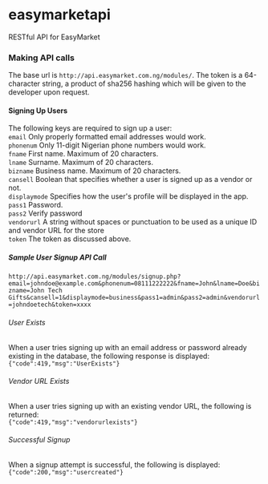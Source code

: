 # easymarketapi
RESTful API for EasyMarket
### Making API calls
The base url is ```http://api.easymarket.com.ng/modules/```.
The token is a 64-character string, a product of sha256 hashing which will be given to the developer upon request.
#### Signing Up Users
  The following keys are required to sign up a user:<br>
  ```email``` Only properly formatted email addresses would work.<br>
  ```phonenum``` Only 11-digit Nigerian phone numbers would work.<br>
  ```fname``` First name. Maximum of 20 characters.<br>
  ```lname``` Surname. Maximum of 20 characters.<br>
  ```bizname``` Business name. Maximum of 20 characters.<br>
  ```cansell``` Boolean that specifies whether a user is signed up as a vendor or not.<br>
  ```displaymode``` Specifies how the user's profile will be displayed in the app.<br>
  ```pass1``` Password.<br>
  ```pass2``` Verify password<br>
  ```vendorurl``` A string without spaces or punctuation to be used as a unique ID and vendor URL for the store<br>
  ```token``` The token as discussed above.
  ##### Sample User Signup API Call
  ```http://api.easymarket.com.ng/modules/signup.php?email=johndoe@example.com&phonenum=08111222222&fname=John&lname=Doe&bizname=John Tech Gifts&cansell=1&displaymode=business&pass1=admin&pass2=admin&vendorurl=johndoetech&token=xxxx```
  <br>
  ###### User Exists
  When a user tries signing up with an email address or password already existing in the database, the following response is displayed:<br>
  ```{"code":419,"msg":"UserExists"}```
  ###### Vendor URL Exists
  When a user tries signing up with an existing vendor URL, the following is returned:<br>
  ```{"code":419,"msg":"vendorurlexists"}``` 
  ###### Successful Signup
  When a signup attempt is successful, the following is displayed:<br>
  ```{"code":200,"msg":"usercreated"}```
